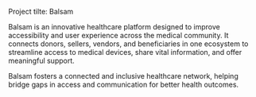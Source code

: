 Project tilte: Balsam

Balsam is an innovative healthcare platform designed to improve accessibility and user experience across the medical community. It connects donors, sellers, vendors, and beneficiaries in one ecosystem to streamline access to medical devices, share vital information, and offer meaningful support.

Balsam fosters a connected and inclusive healthcare network, helping bridge gaps in access and communication for better health outcomes.
